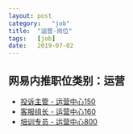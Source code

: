 ```yaml
---
layout:	post
category:	"job"
title:	"运营-岗位"
tags:	[job]
date:	2019-07-02
---
```

## 网易内推职位类别：运营
- [投诉主管 - 运营中心150](http://mobile.bole.netease.com/bole/boleDetail?id=16330&employeeId=346f03c3cda5f04c&key=all)
- [客服组长 - 运营中心160](http://mobile.bole.netease.com/bole/boleDetail?id=16935&employeeId=346f03c3cda5f04c&key=all)
- [培训专员 - 运营中心800](http://mobile.bole.netease.com/bole/boleDetail?id=16872&employeeId=346f03c3cda5f04c&key=all)
